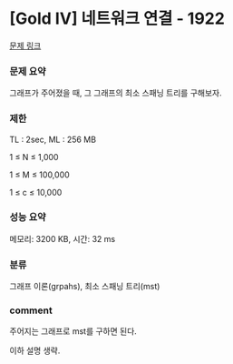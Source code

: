 
# [Gold IV] 네트워크 연결 - 1922

[문제 링크](https://www.acmicpc.net/problem/1922)

### 문제 요약

<p> 그래프가 주어졌을 때, 그 그래프의 최소 스패닝 트리를 구해보자. </p>

### 제한

TL : 2sec, ML : 256 MB

1 ≤ N ≤ 1,000

1 ≤ M ≤ 100,000

1 ≤ c ≤ 10,000

### 성능 요약

메모리: 3200 KB, 시간: 32 ms

### 분류

그래프 이론(grpahs), 최소 스패닝 트리(mst)

### comment

주어지는 그래프로 mst를 구하면 된다.

이하 설명 생략.
